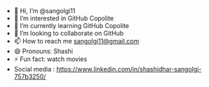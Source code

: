 - 👋 Hi, I’m @sangolgi11
- 👀 I’m interested in GitHub Copolite
- 🌱 I’m currently learning GitHub Copolite
- 💞️ I’m looking to collaborate on GitHub
- 📫 How to reach me sangolgi11@gmail.com
- 😄 Pronouns: Shashi
- ⚡ Fun fact: watch movies
- Social media : https://www.linkedin.com/in/shashidhar-sangolgi-757b3250/

<!---
sangolgi11/sangolgi11 is a ✨ special ✨ repository because its `README.md` (this file) appears on your GitHub profile.
You can click the Preview link to take a look at your changes.
--->
